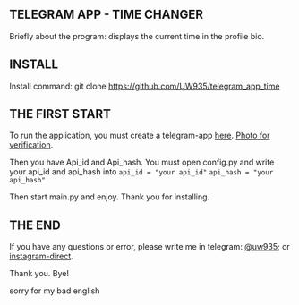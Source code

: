 ## TELEGRAM APP - TIME CHANGER ##
Briefly about the program: displays the current time in the profile bio.

## INSTALL ##
Install command: 
git clone https://github.com/UW935/telegram_app_time
##  THE FIRST START ##
To run the application, you must create a telegram-app [here](https://my.telegram.org/auth?to=create). [Photo for verification](https://imgur.com/a/UZZ5JyZ).


Then you have Api_id and Api_hash. You must open config.py and write your api_id and api_hash into `api_id = "your api_id"` `api_hash = "your api_hash"`

Then start main.py and enjoy. Thank you for installing.

## THE END ##

If you have any questions or error, please write me in telegram: [@uw935](https://web.telegram.org/uw935); or [instagram-direct](https://www.instagram.com/uw_935/). 

Thank you. Bye!


sorry for my bad english
